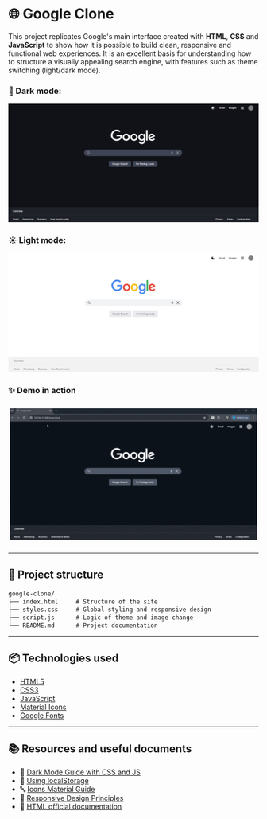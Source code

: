 # 🌐 Google Clone

This project replicates Google's main interface created with **HTML**, **CSS** and **JavaScript** to show how it is possible to build clean, responsive and functional web experiences. It is an excellent basis for understanding how to structure a visually appealing search engine, with features such as theme switching (light/dark mode).

### 🌙 Dark mode:
![Dark mode](./assets/dark-mode.JPG)

### ☀️ Light mode:
![Light mode](./assets/light-mode.JPG)

### ✨ Demo in action
![Demo](./assets/demo.gif)

---

## 🧩 Project structure

```
google-clone/
├── index.html     # Structure of the site
├── styles.css     # Global styling and responsive design
├── script.js      # Logic of theme and image change
└── README.md      # Project documentation

```
---

## 📦 Technologies used

- [HTML5](https://developer.mozilla.org/es/docs/Web/HTML)
- [CSS3](https://developer.mozilla.org/es/docs/Web/CSS)
- [JavaScript](https://developer.mozilla.org/es/docs/Web/JavaScript)
- [Material Icons](https://fonts.google.com/icons)
- [Google Fonts](https://fonts.google.com/)

---

## 📚 Resources and useful documents

- 🎨 [Dark Mode Guide with CSS and JS](https://css-tricks.com/a-complete-guide-to-dark-mode-on-the-web/)
- 🧠 [Using localStorage](https://developer.mozilla.org/es/docs/Web/API/Window/localStorage)
- 🔤 [Icons Material Guide](https://fonts.google.com/icons)
- 📐 [Responsive Design Principles](https://web.dev/responsive-web-design-basics/)
- 📄 [HTML official documentation](https://developer.mozilla.org/es/docs/Web/HTML)




